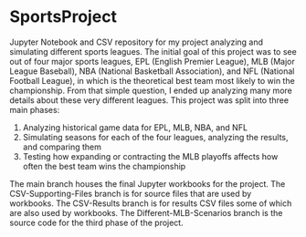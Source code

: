 # SportsProject
Jupyter Notebook and CSV repository for my project analyzing and simulating different sports leagues.
The initial goal of this project was to see out of four major sports leagues, EPL (English Premier League), MLB (Major League Baseball), NBA (National Basketball Association), and NFL (National Football League), in which is the theoretical best team most likely to win the championship. 
From that simple question, I ended up analyzing many more details about these very different leagues. 
This project was split into three main phases:
1. Analyzing historical game data for EPL, MLB, NBA, and NFL
2. Simulating seasons for each of the four leagues, analyzing the results, and comparing them
3. Testing how expanding or contracting the MLB playoffs affects how often the best team wins the championship

The main branch houses the final Jupyter workbooks for the project.
The CSV-Supporting-Files branch is for source files that are used by workbooks.
The CSV-Results branch is for results CSV files some of which are also used by workbooks.
The Different-MLB-Scenarios branch is the source code for the third phase of the project.
